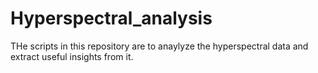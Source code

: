 # Hyperspectral_analysis

THe scripts in this repository are to anaylyze the hyperspectral data and extract useful insights from it.

